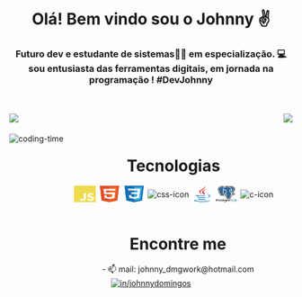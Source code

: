 <h1 align="center">Olá! Bem vindo sou o Johnny ✌️</h1>
<h3 align="center">Futuro dev e estudante de sistemas👨‍💻 em especialização. 💻sou entusiasta das ferramentas digitais, em jornada na programação ! #DevJohnny</h3><br><br>

<div>
  <img  height="180em" src="https://github-readme-stats.vercel.app/api?username=JohnnyWaysller&show_icons=true&theme=great-gatsby&include_all_commits=true&count_private=true"/>
  <img align="right" height="180em" src="https://github-readme-stats.vercel.app/api/top-langs/?username=JohnnyWaysller&layout=compact&langs_count=16&theme=great-gatsby"/>
</div>

<div  align="center"> 
  <div style="display: inline_block"><br>
    <img align="left" height="250" alt="coding-time" src="code.gif">
    <h1 align="center">Tecnologias</h1>
    <img align="center" height="30" width="40" alt="js-icon"  src="https://raw.githubusercontent.com/devicons/devicon/master/icons/javascript/javascript-plain.svg">
    <img align="center" height="30" width="40" alt="html-icon" src="https://raw.githubusercontent.com/devicons/devicon/master/icons/html5/html5-original.svg">
    <img align="center" height="30" width="40" alt="css-icon" src="https://raw.githubusercontent.com/devicons/devicon/master/icons/css3/css3-original.svg">
    <img align="center" height="30" width="40" alt="css-icon" src="https://www.vectorlogo.zone/logos/git-scm/git-scm-icon.svg">
    <img align="center" height="30" width="40" alt="css-icon" src="https://raw.githubusercontent.com/devicons/devicon/master/icons/java/java-original.svg">
    <img align="center" height="30" width="40" alt="c-icon" src="https://raw.githubusercontent.com/devicons/devicon/master/icons/postgresql/postgresql-original-wordmark.svg">
    <img align="center" height="32" width="30" alt="c-icon" src="https://user-images.githubusercontent.com/25181517/183890598-19a0ac2d-e88a-4005-a8df-1ee36782fde1.png"/>
   </div>
   <br>
    
  <h1 align="center">Encontre me</h1>
 - 📫 mail: johnny_dmgwork@hotmail.com
<a href="https://www.linkedin.com/in/johnnydomingos/?originalSubdomain=br" target="blank"><img align="center" src="https://raw.githubusercontent.com/rahuldkjain/github-profile-readme-generator/master/src/images/icons/Social/linked-in-alt.svg" alt="in/johnnydomingos" height="30" width="40" /> </a>
</div>
